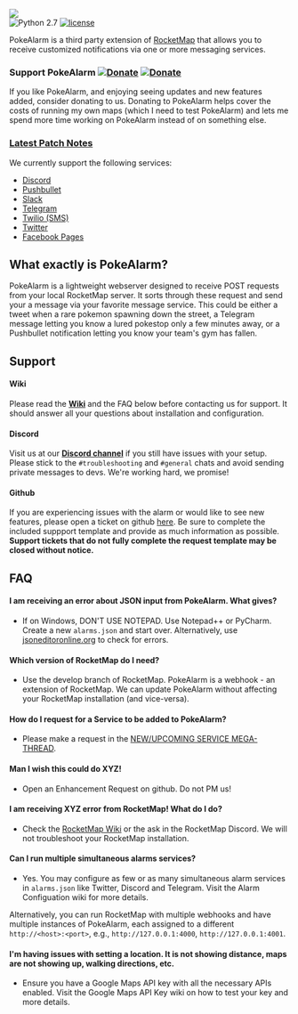 ![](https://github.com/kvangent/PokeAlarm/wiki/images/logo.png)  
![Python 2.7](https://img.shields.io/badge/python-2.7-blue.svg)
[![license](https://img.shields.io/github/license/kvangent/PokeAlarm.svg)]()


PokeAlarm is a third party extension of [RocketMap](https://github.com/RocketMap/RocketMap) that allows you to receive customized notifications via one or more messaging services.

### Support PokeAlarm [![Donate](https://img.shields.io/badge/Donate-PayPal-green.svg)](https://www.paypal.com/cgi-bin/webscr?cmd=_donations&business=5W9ZTLMS5NB28&lc=US&item_name=PokeAlarm&currency_code=USD&bn=PP%2dDonationsBF%3abtn_donateCC_LG%2egif%3aNonHosted)  [![Donate](https://img.shields.io/badge/Donate-Patron-orange.svg)](https://www.patreon.com/bePatron?u=5193416)  
If you like PokeAlarm, and enjoying seeing updates and new features added, consider donating to us. Donating to PokeAlarm helps cover the costs of running my own maps (which I need to test PokeAlarm) and lets me spend more time working on PokeAlarm instead of on something else.

### [Latest Patch Notes](patch_notes.md)

We currently support the following services:
* [Discord](Discord)
* [Pushbullet](Pushbullet) 
* [Slack](Slack)
* [Telegram](Telegram) 
* [Twilio (SMS)](Twilio)
* [Twitter](Twitter)
* [Facebook Pages](Facebook-Pages)

## What exactly is PokeAlarm?

PokeAlarm is a lightweight webserver designed to receive POST requests from your local RocketMap server. It sorts through these request and send your a message via your favorite message service.  This could be either a tweet when a rare pokemon spawning down the street, a Telegram message letting you know a lured pokestop only a few minutes away, or a Pushbullet notification letting you know your team's gym has fallen.

## Support

#### Wiki
Please read the [**Wiki**](https://github.com/kvangent/PokeAlarm/wiki) and the FAQ below before contacting us for support. It should answer all your questions about installation and configuration.

#### Discord
Visit us at our [**Discord channel**](https://discord.gg/TNcqsRr) if you still have issues with your setup. Please stick to the `#troubleshooting` and `#general` chats and avoid sending private messages to devs. We're working hard, we promise!

#### Github
If you are experiencing issues with the alarm or would like to see new features, please open a ticket on github [here](https://github.com/kvangent/PokeAlarm/issues/new). Be sure to complete the included suppport template and provide as much information as possible.  **Support tickets that do not fully complete the request template may be closed without notice.**

## FAQ

#### I am receiving an error about JSON input from PokeAlarm. What gives?

* If on Windows, DON'T USE NOTEPAD. Use Notepad++ or PyCharm. Create a new `alarms.json` and start over. Alternatively, use [jsoneditoronline.org](http://www.jsoneditoronline.org) to check for errors.

#### Which version of RocketMap do I need?

* Use the develop branch of RocketMap.  PokeAlarm is a webhook - an extension of RocketMap. We can update PokeAlarm without affecting your RocketMap installation (and vice-versa).  

#### How do I request for a Service to be added to PokeAlarm?
* Please make a request in the [NEW/UPCOMING SERVICE MEGA-THREAD](https://github.com/kvangent/PokeAlarm/issues/147).

#### Man I wish this could do XYZ!
* Open an Enhancement Request on github. Do not PM us!

#### I am receiving XYZ error from RocketMap! What do I do?
* Check the [RocketMap Wiki](https://rocketmap.readthedocs.io) or the ask in the RocketMap Discord.  We will not troubleshoot your RocketMap installation.

#### Can I run multiple simultaneous alarms services?

* Yes. You may configure as few or as many simultaneous alarm services in `alarms.json` like Twitter, Discord and Telegram.  Visit the Alarm Configuation wiki for more details.

Alternatively, you can run RocketMap with multiple webhooks and have multiple instances of PokeAlarm, each assigned to a different `http://<host>:<port>`, e.g., `http://127.0.0.1:4000`, `http://127.0.0.1:4001`.

#### I'm having issues with setting a location. It is not showing distance, maps are not showing up, walking directions, etc.

* Ensure you have a Google Maps API key with all the necessary APIs enabled. Visit the Google Maps API Key wiki on how to test your key and more details.
